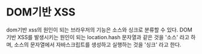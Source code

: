 # DOM기반 XSS

dom기반 xss의 원인이 되는 브라우저의 기능은 소스와 싱크로 분류할 수 있다.
DOM 기반 XSS를 발생시키는 원인이 되는 location.hash 문자열과 같은 것을 '소스' 라고 하며,
소스의 문자열에서 자바스크립트를 생성하고 실행하는 것을 '싱크' 라고 한다.
